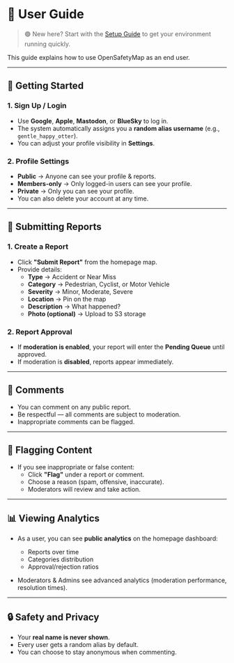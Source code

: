 # 👤 User Guide

> 🟢 New here? Start with the [Setup Guide](setup.md) to get your environment running quickly.


This guide explains how to use OpenSafetyMap as an end user.

---

## 🔑 Getting Started

### 1. Sign Up / Login
- Use **Google**, **Apple**, **Mastodon**, or **BlueSky** to log in.  
- The system automatically assigns you a **random alias username** (e.g., `gentle_happy_otter`).  
- You can adjust your profile visibility in **Settings**.

### 2. Profile Settings
- **Public** → Anyone can see your profile & reports.  
- **Members-only** → Only logged-in users can see your profile.  
- **Private** → Only you can see your profile.  
- You can also delete your account at any time.

---

## 📝 Submitting Reports

### 1. Create a Report
- Click **"Submit Report"** from the homepage map.  
- Provide details:  
  - **Type** → Accident or Near Miss  
  - **Category** → Pedestrian, Cyclist, or Motor Vehicle  
  - **Severity** → Minor, Moderate, Severe  
  - **Location** → Pin on the map  
  - **Description** → What happened?  
  - **Photo (optional)** → Upload to S3 storage  

### 2. Report Approval
- If **moderation is enabled**, your report will enter the **Pending Queue** until approved.  
- If moderation is **disabled**, reports appear immediately.

---

## 💬 Comments
- You can comment on any public report.  
- Be respectful — all comments are subject to moderation.  
- Inappropriate comments can be flagged.

---

## 🚩 Flagging Content
- If you see inappropriate or false content:  
  - Click **"Flag"** under a report or comment.  
  - Choose a reason (spam, offensive, inaccurate).  
  - Moderators will review and take action.

---

## 📊 Viewing Analytics
- As a user, you can see **public analytics** on the homepage dashboard:  
  - Reports over time  
  - Categories distribution  
  - Approval/rejection ratios  

- Moderators & Admins see advanced analytics (moderation performance, resolution times).

---

## 🔒 Safety and Privacy
- Your **real name is never shown**.  
- Every user gets a random alias by default.  
- You can choose to stay anonymous when commenting.  

